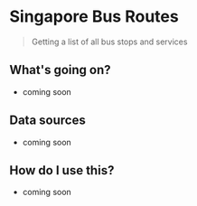 # Singapore Bus Routes
> Getting a list of all bus stops and services

## What's going on?
- coming soon

## Data sources
- coming soon

## How do I use this?
- coming soon